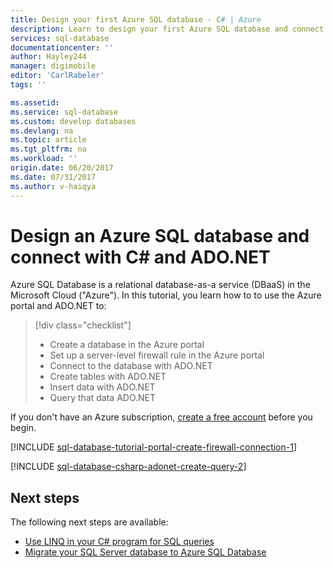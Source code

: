 ```yaml
---
title: Design your first Azure SQL database - C# | Azure
description: Learn to design your first Azure SQL database and connect to it with a C# program using ADO.NET.
services: sql-database
documentationcenter: ''
author: Hayley244
manager: digimobile
editor: 'CarlRabeler'
tags: ''

ms.assetid: 
ms.service: sql-database
ms.custom: develop databases
ms.devlang: na
ms.topic: article
ms.tgt_pltfrm: na
ms.workload: ''
origin.date: 06/20/2017
ms.date: 07/31/2017
ms.author: v-haiqya
---
```

# Design an Azure SQL database and connect with C&#x23; and ADO.NET

Azure SQL Database is a relational database-as-a service (DBaaS) in the Microsoft Cloud ("Azure"). In this tutorial, you learn how to to use the Azure portal and ADO.NET to: 

> [!div class="checklist"]
> * Create a database in the Azure portal
> * Set up a server-level firewall rule in the Azure portal
> * Connect to the database with ADO.NET
> * Create tables with ADO.NET
> * Insert data with ADO.NET 
> * Query that data ADO.NET

If you don't have an Azure subscription, [create a free account](https://www.azure.cn/pricing/1rmb-trial/) before you begin.

<!-- The following included .md, sql-database-tutorial-portal-create-firewall-connection-1.md, is long.
And it starts with a ## H2.
-->

[!INCLUDE [sql-database-tutorial-portal-create-firewall-connection-1](../../includes/sql-database-tutorial-portal-create-firewall-connection-1.md)]

<!-- The following included .md, sql-database-csharp-adonet-create-query-2.md, is long.
And it starts with a ## H2.
-->

[!INCLUDE [sql-database-csharp-adonet-create-query-2](../../includes/sql-database-csharp-adonet-create-query-2.md)]

## Next steps

The following next steps are available:

- [Use LINQ in your C# program for SQL queries](https://msdn.microsoft.com/library/bb425822.aspx)
- [Migrate your SQL Server database to Azure SQL Database](sql-database-migrate-your-sql-server-database.md)